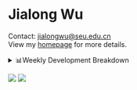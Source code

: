 #  Jialong Wu

Contact: jialongwu@seu.edu.cn<br>
View my [homepage](https://callanwu.github.io/) for more details.

<details><summary>📊Weekly Development Breakdown</summary>

<!--START_SECTION:waka-->

```txt
From: 30 October 2024 - To: 06 November 2024

Total Time: 18 hrs 2 mins

Python     14 hrs 25 mins  ████████████████████░░░░░   79.95 %
CSV        2 hrs 23 mins   ███▒░░░░░░░░░░░░░░░░░░░░░   13.30 %
JSON       40 mins         █░░░░░░░░░░░░░░░░░░░░░░░░   03.75 %
Bash       24 mins         ▓░░░░░░░░░░░░░░░░░░░░░░░░   02.30 %
Text       4 mins          ░░░░░░░░░░░░░░░░░░░░░░░░░   00.44 %
```

<!--END_SECTION:waka-->

[![wakatime](https://wakatime.com/badge/user/c6720b29-9431-4a60-bc9d-e1fb2b6bd65f.svg)](https://wakatime.com/@c6720b29-9431-4a60-bc9d-e1fb2b6bd65f)
</details>

[![](https://img.shields.io/badge/Google%20Scholar-4385FE.svg?&color=d6d6d6&style=flat-square&logo=google-scholar)](https://scholar.google.com/citations?user=6eg2m4YAAAAJ)
![](https://komarev.com/ghpvc/?username=callanwu)
